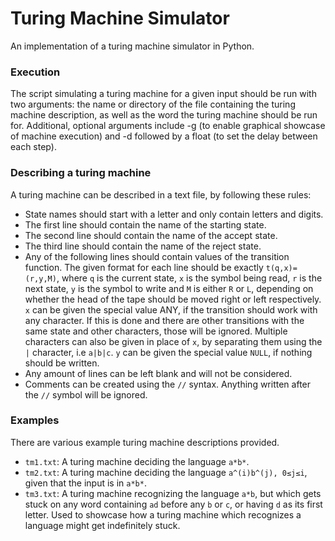 # Turing Machine Simulator

An implementation of a turing machine simulator in Python.

### Execution
The script simulating a turing machine for a given input should be run with two arguments: the name or directory of the file containing the turing machine description, as well as the word the turing machine should be run for. Additional, optional arguments include -g (to enable graphical showcase of machine execution) and -d followed by a float (to set the delay between each step).

### Describing a turing machine
A turing machine can be described in a text file, by following these rules:
* State names should start with a letter and only contain letters and digits.
* The first line should contain the name of the starting state.
* The second line should contain the name of the accept state.
* The third line should contain the name of the reject state.
* Any of the following lines should contain values of the transition function. The given format for each line should be exactly `t(q,x)=(r,y,M)`, where `q` is the current state, `x` is the symbol being read, `r` is the next state, `y` is the symbol to write and `M` is either `R` or `L`, depending on whether the head of the tape should be moved right or left respectively. `x` can be given the special value ANY, if the transition should work with any character. If this is done and there are other transitions with the same state and other characters, those will be ignored. Multiple characters can also be given in place of `x`, by separating them using the `|` character, i.e `a|b|c`. `y` can be given the special value `NULL`, if nothing should be written.
* Any amount of lines can be left blank and will not be considered.
* Comments can be created using the `//` syntax. Anything written after the `//` symbol will be ignored.

### Examples
There are various example turing machine descriptions provided.
* `tm1.txt`: A turing machine deciding the language `a*b*`.
* `tm2.txt`: A turing machine deciding the language `a^(i)b^(j), 0≤j≤i`, given that the input is in `a*b*`.
* `tm3.txt`: A turing machine recognizing the language `a*b`, but which gets stuck on any word containing `ad` before any `b` or `c`, or having `d` as its first letter. Used to showcase how a turing machine which recognizes a language might get indefinitely stuck.
